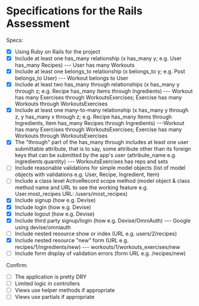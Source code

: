 # Specifications for the Rails Assessment

Specs:
- [x] Using Ruby on Rails for the project
- [x] Include at least one has_many relationship (x has_many y; e.g. User has_many Recipes) --- User has many Workouts
- [x] Include at least one belongs_to relationship (x belongs_to y; e.g. Post belongs_to User) --- Workout belongs to User
- [x] Include at least two has_many through relationships (x has_many y through z; e.g. Recipe has_many Items through Ingredients) --- Workout has many Exercises through WorkoutsExercises; Exercise has many Workouts through WorkoutsExercises
- [x] Include at least one many-to-many relationship (x has_many y through z, y has_many x through z; e.g. Recipe has_many Items through Ingredients, Item has_many Recipes through Ingredients) ---Workout has many Exercises through WorkoutsExercises; Exercise has many Workouts through WorkoutsExercises
- [x] The "through" part of the has_many through includes at least one user submittable attribute, that is to say, some attribute other than its foreign keys that can be submitted by the app's user (attribute_name e.g. ingredients.quantity) --- WorkoutsExercises has reps and sets
- [ ] Include reasonable validations for simple model objects (list of model objects with validations e.g. User, Recipe, Ingredient, Item)
- [ ] Include a class level ActiveRecord scope method (model object & class method name and URL to see the working feature e.g. User.most_recipes URL: /users/most_recipes)
- [x] Include signup (how e.g. Devise)
- [x] Include login (how e.g. Devise)
- [x] Include logout (how e.g. Devise)
- [x] Include third party signup/login (how e.g. Devise/OmniAuth) --- Google using devise/omniauth
- [ ] Include nested resource show or index (URL e.g. users/2/recipes)
- [x] Include nested resource "new" form (URL e.g. recipes/1/ingredients/new) --- workouts/1/workouts_exercises/new
- [ ] Include form display of validation errors (form URL e.g. /recipes/new)

Confirm:
- [ ] The application is pretty DRY
- [ ] Limited logic in controllers
- [ ] Views use helper methods if appropriate
- [ ] Views use partials if appropriate